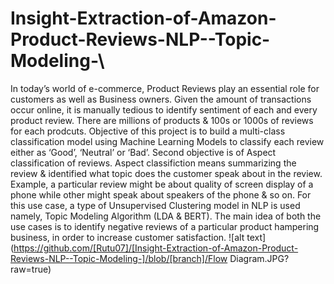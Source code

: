 # Insight-Extraction-of-Amazon-Product-Reviews-NLP--Topic-Modeling-\
In today’s world of e-commerce, Product Reviews play an essential role for customers as well as Business owners. Given the amount of transactions occur online, it is manually tedious to identify sentiment of each and every product review. There are millions of products & 100s or 1000s of reviews for each prodcuts. Objective of this project is to build a multi-class classification model using Machine Learning Models to classify each review either as ‘Good’, ‘Neutral’ or ‘Bad’. Second objective is of Aspect classification of reviews. Aspect classifiction means summarizing the review & identified what topic does the customer speak about in the review. Example, a particular review might be about quality of screen display of a phone while other might speak about speakers of the phone & so on. For this use case, a type of Unsupervised Clustering model in NLP is used namely, Topic Modeling Algorithm (LDA & BERT). The main idea of both the use cases is to identify negative reviews of a particular product hampering business, in order to increase customer satisfaction.
![alt text](https://github.com/[Rutu07]/[Insight-Extraction-of-Amazon-Product-Reviews-NLP--Topic-Modeling-]/blob/[branch]/Flow Diagram.JPG?raw=true)
